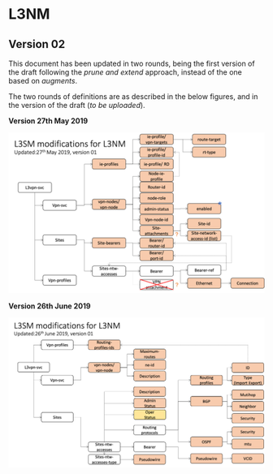 # L3NM
## Version 02

This document has been updated in two rounds, being the first version of the draft following the _prune and extend_ approach, instead of the one based on _augments_.

The two rounds of definitions are as described in the below figures, and in the version of the draft (_to be uploaded_).

__Version 27th May 2019__

![alt text](extensions270519.png "Logo Title Text 1")

__Version 26th June 2019__

![alt text](extensions260619.png "Logo Title Text 1")
